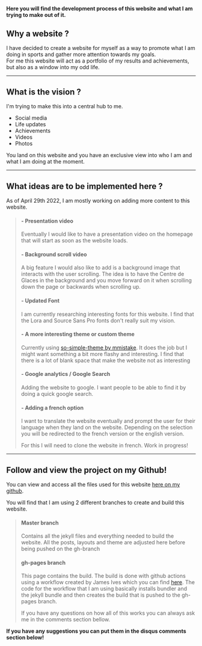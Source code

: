 #### Here you will find the development process of this website and what I am trying to make out of it.

## Why a website ?

I have decided to create a website for myself as a way to promote what I am doing in sports and gather more attention towards my goals.  
For me this website will act as a portfolio of my results and achievements, but also as a window into my odd life.

---------------------------------------------------

## What is the vision ?
I'm trying to make this into a central hub to me.  
- Social media
- Life updates
- Achievements
- Videos
- Photos

You land on this website and you have an exclusive view into who I am and what I am doing at the moment.

---------------------------------------------------

## What ideas are to be implemented here ?
As of April 29th 2022,  I am mostly working on adding more content to this website.

> #### - Presentation video
> Eventually I would like to have a presentation video on the homepage that will start as soon as the website loads.
>
>#### - Background scroll video
> A big feature I would also like to add is a background image that interacts with the user scrolling. The idea is to have the Centre de Glaces in the background and you move forward on it when scrolling down the page or backwards when scrolling up.
>
>#### - Updated Font
> I am currently researching interesting fonts for this website. I find that the Lora and Source Sans Pro fonts don't really suit my vision.
>
>#### - A more interesting theme or custom theme
> Currently using [so-simple-theme by mmistake](https://github.com/mmistakes/so-simple-theme "so-simple-theme by mmistake"). It does the job but I might want something a bit more flashy and interesting. I find that there is a lot of blank space that make the website not as interesting
>
>#### - Google analytics / Google Search
> Adding the website to google. I want people to be able to find it by doing a quick google search.
>
>#### - Adding a french option
> I want to translate the website eventually and prompt the user for their language when they land on the website. Depending on the selection you will be redirected to the french version or the english version.
>
> For this I will need to clone the website in french. Work in progress!  

---------------------------------------------------

## Follow and view the project on my Github!

You can view and access all the files used for this website [here on my github](https://github.com/ChrisFiola/chrisfiola.github.io "here on my github").

You will find that I am using 2 different branches to create and build this website.

> #### Master branch
> Contains all the jekyll files and everything needed to build the website.
> All the posts, layouts and theme are adjusted here before being pushed on the gh-branch
>
> #### gh-pages branch
> This page contains the build. The build is done with github actions using a workflow created by James Ives which you can find [here](https://github.com/JamesIves/github-pages-deploy-action "here").
> The code for the workflow that I am using basically installs bundler and the jekyll bundle and then creates the build that is pushed to the gh-pages branch.
>
> If you have any questions on how all of this works you can always ask me in the comments section bellow.

**If you have any suggestions you can put them in the disqus comments section below!**

